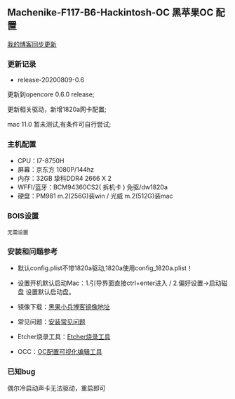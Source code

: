 ## Machenike-F117-B6-Hackintosh-OC 黑苹果OC 配置

[我的博客同步更新](https://www.chenweikang.top/?p=713 "左手代码右手诗")

### 更新记录

-  release-20200809-0.6

更新到opencore 0.6.0 release;

更新相关驱动，新增1820a网卡配置;

mac 11.0 暂未测试,有条件可自行尝试;

### 主机配置
- CPU：I7-8750H
- 屏幕：京东方 1080P/144hz
- 内存：32GB 挚科DDR4 2666 X 2
- WFFI/蓝牙：BCM94360CS2( 拆机卡 ) 免驱/dw1820a
- 硬盘：PM981 m.2(256G)装win / 光威 m.2(512G)装mac


### BOIS设置
```
无需设置
```

### 安装和问题参考

- 默认config.plist不带1820a驱动,1820a使用config_1820a.plist！

- 设置开机默认启动Mac：1.引导界面直接ctrl+enter进入 / 2.偏好设置->启动磁盘 设置默认启动盘。
 
- 镜像下载：[黑果小兵博客镜像地址](https://mirrors.dtops.cc/iso/MacOS/daliansky_macos/ "黑果小兵镜像")

- 常见问题：[安装常见问题](https://blog.daliansky.net/Common-problems-and-solutions-in-macOS-Catalina-10.15-installation.html "安装常见问题")

- Etcher烧录工具：[Etcher烧录工具](https://www.balena.io/etcher/ "Etcher烧录工具")

- OCC：[OC配置可视化编辑工具](https://mackie100projects.altervista.org/download-opencore-configurator/ "OCC")

### 已知bug

偶尔冷启动声卡无法驱动，重启即可


